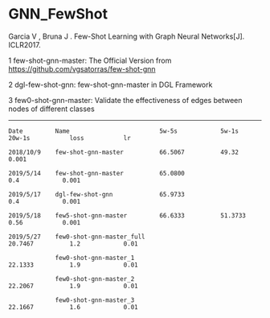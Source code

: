 # GNN_FewShot

Garcia V , Bruna J . Few-Shot Learning with Graph Neural Networks[J]. ICLR2017.


1 few-shot-gnn-master: The Official Version from https://github.com/vgsatorras/few-shot-gnn

2 dgl-few-shot-gnn: few-shot-gnn-master in DGL Framework

3 few0-shot-gnn-master: Validate the effectiveness of edges between nodes of different classes

___________________________________

    Date         Name                         5w-5s            5w-1s           20w-1s           loss           lr

    2018/10/9    few-shot-gnn-master          66.5067          49.32                                           0.001

    2019/5/14    few-shot-gnn-master          65.0800                                           0.4            0.001

    2019/5/17    dgl-few-shot-gnn             65.9733                                           0.4            0.001

    2019/5/18    few5-shot-gnn-master         66.6333          51.3733                          0.56           0.001

    2019/5/27    few0-shot-gnn-master_full                                     20.7467          1.2            0.01

                 few0-shot-gnn-master_1                                        22.1333          1.9            0.01

                 few0-shot-gnn-master_2                                        22.2067          1.9            0.01
                 
                 few0-shot-gnn-master_3                                        22.1667          1.6            0.01
